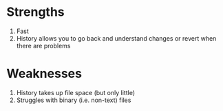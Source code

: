 # Strengths
1. Fast
2. History allows you to go back and understand changes or revert when there are problems
# Weaknesses
1. History takes up file space (but only little)
2. Struggles with binary (i.e. non-text) files